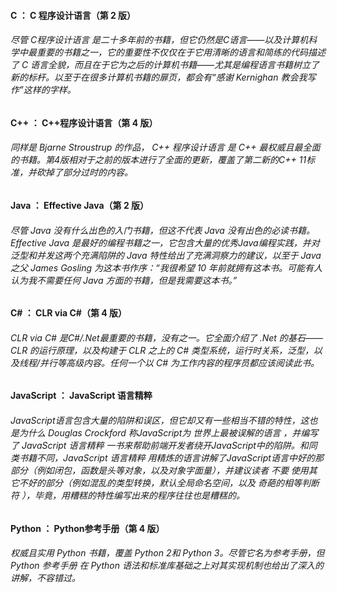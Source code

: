 #### C ： C 程序设计语言（第 2 版）

###### 尽管 C程序设计语言 是二十多年前的书籍，但它仍然是C语言——以及计算机科学中最重要的书籍之一，它的重要性不仅仅在于它用清晰的语言和简练的代码描述了 C 语言全貌，而且在于它为之后的计算机书籍——尤其是编程语言书籍树立了新的标杆。以至于在很多计算机书籍的扉页，都会有“感谢 Kernighan 教会我写作”这样的字样。

#### C++ ： C++程序设计语言（第 4 版）

###### 同样是 Bjarne Stroustrup 的作品， C++ 程序设计语言 是 C++ 最权威且最全面 的书籍。第4版相对于之前的版本进行了全面的更新，覆盖了第二新的C++ 11标准，并砍掉了部分过时的内容。

#### Java ： Effective Java（第 2 版）

###### 尽管 Java 没有什么出色的入门书籍，但这不代表 Java 没有出色的必读书籍。 Effective Java 是最好的编程书籍之一，它包含大量的优秀Java编程实践，并对泛型和并发这两个充满陷阱的 Java 特性给出了充满洞察力的建议，以至于 Java 之父 James Gosling 为这本书作序：“我很希望 10 年前就拥有这本书。可能有人认为我不需要任何 Java 方面的书籍，但是我需要这本书。”

#### C\# ： CLR via C\#（第 4 版）

###### CLR via C\# 是C\#/.Net最重要的书籍，没有之一。它全面介绍了 .Net 的基石—— CLR 的运行原理，以及构建于 CLR 之上的 C\# 类型系统，运行时关系，泛型，以及线程/并行等高级内容。任何一个以 C\# 为工作内容的程序员都应该阅读此书。

#### JavaScript ： JavaScript 语言精粹

###### JavaScript语言包含大量的陷阱和误区，但它却又有一些相当不错的特性，这也是为什么 Douglas Crockford 称JavaScript为 世界上最被误解的语言 ，并编写了 JavaScript 语言精粹 一书来帮助前端开发者绕开JavaScript中的陷阱。和同类书籍不同，JavaScript 语言精粹 用精炼的语言讲解了JavaScript语言中好的那部分（例如闭包，函数是头等对象，以及对象字面量），并建议读者 不要 使用其它不好的部分（例如混乱的类型转换，默认全局命名空间，以及 奇葩的相等判断符 ），毕竟，用糟糕的特性编写出来的程序往往也是糟糕的。

#### Python ： Python参考手册（第 4 版）

###### 权威且实用 Python 书籍，覆盖 Python 2和 Python 3。尽管它名为参考手册，但 Python 参考手册 在 Python 语法和标准库基础之上对其实现机制也给出了深入的讲解，不容错过。



